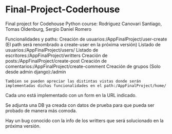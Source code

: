 # Final-Project-Coderhouse
Final project for Codehouse Python course: Rodriguez Canovari Santiago, Tomas Oldenburg, Sergio Daniel Romero

Funcionalidades y paths:
    Creación de usuarios:/AppFinalProject/user-create (El path será renombrado a create-user en la próxima versión)
    Listado de usuarios:/AppFinalProject/users/
    Listado de escritores:/AppFinalProject/writters
    Creación de posts:/AppFinalProject/create-post
    Creación de comentarios:/AppFinalProject/create-comment
    Creación de grupos (Solo desde admin django):/admin

    Tambien se pueden apreciar las distintas vistas donde serán implementadas dichas funcionalidades en el path:/AppFinalProject/home/

Cada uno está implementado con un form en la URL indicado.

Se adjunta una DB ya creada con datos de prueba para que pueda ser probado de manera más comoda.

Hay un bug conocido con la info de los writters que será solucionado en la próxima versión.